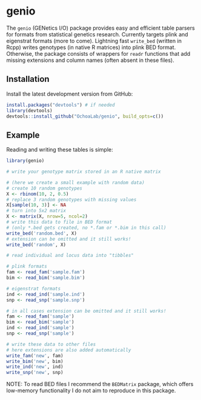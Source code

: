# genio

The `genio` (GENetics I/O) package provides easy and efficient table parsers for formats from statistical genetics research.
Currently targets plink and eigenstrat formats (more to come).
Lightning fast `write_bed` (written in Rcpp) writes genotypes (in native R matrices) into plink BED format.
Otherwise, the package consists of wrappers for `readr` functions that add missing extensions and column names (often absent in these files).

## Installation

<!--
You can install the released version of genio from [CRAN](https://CRAN.R-project.org) with:

``` r
install.packages("genio")
```
-->

Install the latest development version from GitHub:
``` r
install.packages("devtools") # if needed
library(devtools)
devtools::install_github("OchoaLab/genio", build_opts=c())
```

## Example

Reading and writing these tables is simple:

``` r
library(genio)

# write your genotype matrix stored in an R native matrix

# (here we create a small example with random data)
# create 10 random genotypes
X <- rbinom(10, 2, 0.5)
# replace 3 random genotypes with missing values
X[sample(10, 3)] <- NA
# turn into 5x2 matrix
X <- matrix(X, nrow=5, ncol=2)
# write this data to file in BED format
# (only *.bed gets created, no *.fam or *.bim in this call)
write_bed('random.bed', X)
# extension can be omitted and it still works!
write_bed('random', X)

# read individual and locus data into "tibbles"

# plink formats
fam <- read_fam('sample.fam')
bim <- read_bim('sample.bim')

# eigenstrat formats
ind <- read_ind('sample.ind')
snp <- read_snp('sample.snp')

# in all cases extension can be omitted and it still works!
fam <- read_fam('sample')
bim <- read_bim('sample')
ind <- read_ind('sample')
snp <- read_snp('sample')

# write these data to other files
# here extensions are also added automatically
write_fam('new', fam)
write_bim('new', bim)
write_ind('new', ind)
write_snp('new', snp)

```

NOTE:
To read BED files I recommend the `BEDMatrix` package, which offers low-memory functionality I do not aim to reproduce in this package.
